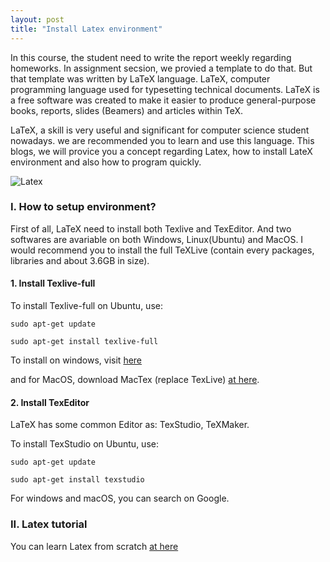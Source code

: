 ```yaml
---
layout: post
title: "Install Latex environment"
---
```


In this course, the student need to write the report weekly regarding homeworks. In assignment secsion, we provied a template to do that. But that template was written by LaTeX language. LaTeX, computer programming language used for typesetting technical documents. LaTeX is a free software was created to make it easier to produce general-purpose books, reports, slides (Beamers) and articles within TeX.

LaTeX, a skill is very useful and significant for computer science student nowadays. we are recommended you to learn and use this language. This blogs, we will provice you a concept regarding Latex, how to install LateX environment and also how to program quickly.

![Latex](1280px-LaTeX_logo.svg.png)

### I. How to setup environment?
First of all, LaTeX need to install both Texlive and TexEditor. And two softwares are avariable on both Windows, Linux(Ubuntu) and MacOS. I would recommend you to install the full TeXLive (contain every packages, libraries and about 3.6GB in size).

#### 1. Install Texlive-full

To install Texlive-full on Ubuntu, use:
```console
sudo apt-get update

sudo apt-get install texlive-full
```
To install on windows, visit [here](https://www.tug.org/texlive/)

and for MacOS, download MacTex (replace TexLive) [at here](https://tug.org/mactex/downloading.html). 

#### 2. Install TexEditor
LaTeX has some common Editor as: TexStudio, TeXMaker.

To install TexStudio on Ubuntu, use:
```console
sudo apt-get update

sudo apt-get install texstudio
```

For windows and macOS, you can search on Google.

### II. Latex tutorial

You can learn Latex from scratch [at here](https://www.youtube.com/watch?v=SoDv0qhyysQ&list=PL1D4EAB31D3EBC449)